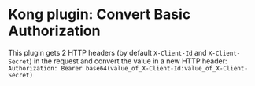 # Kong plugin: Convert Basic Authorization
This plugin gets 2 HTTP headers (by default ```X-Client-Id``` and ```X-Client-Secret```) in the request and convert the value in a new HTTP header: ```Authorization: Bearer base64(value_of_X-Client-Id:value_of_X-Client-Secret)```